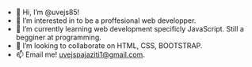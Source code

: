 - 👋 Hi, I’m @uvejs85!
- 👀 I’m interested in to be a proffesional web developper.
- 🌱 I’m currently learning web development specificly JavaScript. Still a begginer at programming.
- 💞️ I’m looking to collaborate on HTML, CSS, BOOTSTRAP.
- 📫 Email me! uvejspajaziti1@gmail.com.

<!---
uvejs85/uvejs85 is a ✨ special ✨ repository because its `README.md` (this file) appears on your GitHub profile.
You can click the Preview link to take a look at your changes.
--->
